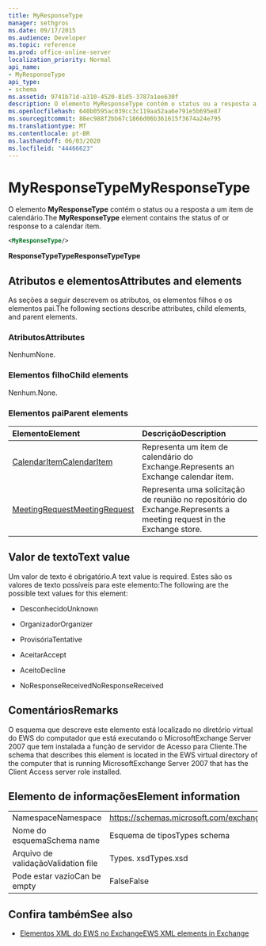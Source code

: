```yaml
---
title: MyResponseType
manager: sethgros
ms.date: 09/17/2015
ms.audience: Developer
ms.topic: reference
ms.prod: office-online-server
localization_priority: Normal
api_name:
- MyResponseType
api_type:
- schema
ms.assetid: 9741b71d-a310-4520-81d5-3787a1ee630f
description: O elemento MyResponseType contém o status ou a resposta a um item de calendário.
ms.openlocfilehash: 640b0595ac039cc3c119aa52aa6e791e5b695e87
ms.sourcegitcommit: 88ec988f2bb67c1866d06b361615f3674a24e795
ms.translationtype: MT
ms.contentlocale: pt-BR
ms.lasthandoff: 06/03/2020
ms.locfileid: "44466623"
---
```

# <a name="myresponsetype"></a><span data-ttu-id="b867c-103">MyResponseType</span><span class="sxs-lookup"><span data-stu-id="b867c-103">MyResponseType</span></span>

<span data-ttu-id="b867c-104">O elemento **MyResponseType** contém o status ou a resposta a um item de calendário.</span><span class="sxs-lookup"><span data-stu-id="b867c-104">The **MyResponseType** element contains the status of or response to a calendar item.</span></span> 
  
```xml
<MyResponseType/>
```

 <span data-ttu-id="b867c-105">**ResponseTypeType**</span><span class="sxs-lookup"><span data-stu-id="b867c-105">**ResponseTypeType**</span></span>
## <a name="attributes-and-elements"></a><span data-ttu-id="b867c-106">Atributos e elementos</span><span class="sxs-lookup"><span data-stu-id="b867c-106">Attributes and elements</span></span>

<span data-ttu-id="b867c-107">As seções a seguir descrevem os atributos, os elementos filhos e os elementos pai.</span><span class="sxs-lookup"><span data-stu-id="b867c-107">The following sections describe attributes, child elements, and parent elements.</span></span>
  
### <a name="attributes"></a><span data-ttu-id="b867c-108">Atributos</span><span class="sxs-lookup"><span data-stu-id="b867c-108">Attributes</span></span>

<span data-ttu-id="b867c-109">Nenhum</span><span class="sxs-lookup"><span data-stu-id="b867c-109">None.</span></span>
  
### <a name="child-elements"></a><span data-ttu-id="b867c-110">Elementos filho</span><span class="sxs-lookup"><span data-stu-id="b867c-110">Child elements</span></span>

<span data-ttu-id="b867c-111">Nenhum.</span><span class="sxs-lookup"><span data-stu-id="b867c-111">None.</span></span>
  
### <a name="parent-elements"></a><span data-ttu-id="b867c-112">Elementos pai</span><span class="sxs-lookup"><span data-stu-id="b867c-112">Parent elements</span></span>

|<span data-ttu-id="b867c-113">**Elemento**</span><span class="sxs-lookup"><span data-stu-id="b867c-113">**Element**</span></span>|<span data-ttu-id="b867c-114">**Descrição**</span><span class="sxs-lookup"><span data-stu-id="b867c-114">**Description**</span></span>|
|:-----|:-----|
|[<span data-ttu-id="b867c-115">CalendarItem</span><span class="sxs-lookup"><span data-stu-id="b867c-115">CalendarItem</span></span>](calendaritem.md) <br/> |<span data-ttu-id="b867c-116">Representa um item de calendário do Exchange.</span><span class="sxs-lookup"><span data-stu-id="b867c-116">Represents an Exchange calendar item.</span></span>  <br/> |
|[<span data-ttu-id="b867c-117">MeetingRequest</span><span class="sxs-lookup"><span data-stu-id="b867c-117">MeetingRequest</span></span>](meetingrequest.md) <br/> |<span data-ttu-id="b867c-118">Representa uma solicitação de reunião no repositório do Exchange.</span><span class="sxs-lookup"><span data-stu-id="b867c-118">Represents a meeting request in the Exchange store.</span></span>  <br/> |
   
## <a name="text-value"></a><span data-ttu-id="b867c-119">Valor de texto</span><span class="sxs-lookup"><span data-stu-id="b867c-119">Text value</span></span>

<span data-ttu-id="b867c-120">Um valor de texto é obrigatório.</span><span class="sxs-lookup"><span data-stu-id="b867c-120">A text value is required.</span></span> <span data-ttu-id="b867c-121">Estes são os valores de texto possíveis para este elemento:</span><span class="sxs-lookup"><span data-stu-id="b867c-121">The following are the possible text values for this element:</span></span>
  
- <span data-ttu-id="b867c-122">Desconhecido</span><span class="sxs-lookup"><span data-stu-id="b867c-122">Unknown</span></span>
    
- <span data-ttu-id="b867c-123">Organizador</span><span class="sxs-lookup"><span data-stu-id="b867c-123">Organizer</span></span>
    
- <span data-ttu-id="b867c-124">Provisória</span><span class="sxs-lookup"><span data-stu-id="b867c-124">Tentative</span></span>
    
- <span data-ttu-id="b867c-125">Aceitar</span><span class="sxs-lookup"><span data-stu-id="b867c-125">Accept</span></span>
    
- <span data-ttu-id="b867c-126">Aceito</span><span class="sxs-lookup"><span data-stu-id="b867c-126">Decline</span></span>
    
- <span data-ttu-id="b867c-127">NoResponseReceived</span><span class="sxs-lookup"><span data-stu-id="b867c-127">NoResponseReceived</span></span>
    
## <a name="remarks"></a><span data-ttu-id="b867c-128">Comentários</span><span class="sxs-lookup"><span data-stu-id="b867c-128">Remarks</span></span>

<span data-ttu-id="b867c-129">O esquema que descreve este elemento está localizado no diretório virtual do EWS do computador que está executando o MicrosoftExchange Server 2007 que tem instalada a função de servidor de Acesso para Cliente.</span><span class="sxs-lookup"><span data-stu-id="b867c-129">The schema that describes this element is located in the EWS virtual directory of the computer that is running MicrosoftExchange Server 2007 that has the Client Access server role installed.</span></span>
  
## <a name="element-information"></a><span data-ttu-id="b867c-130">Elemento de informações</span><span class="sxs-lookup"><span data-stu-id="b867c-130">Element information</span></span>

|||
|:-----|:-----|
|<span data-ttu-id="b867c-131">Namespace</span><span class="sxs-lookup"><span data-stu-id="b867c-131">Namespace</span></span>  <br/> |https://schemas.microsoft.com/exchange/services/2006/types  <br/> |
|<span data-ttu-id="b867c-132">Nome do esquema</span><span class="sxs-lookup"><span data-stu-id="b867c-132">Schema name</span></span>  <br/> |<span data-ttu-id="b867c-133">Esquema de tipos</span><span class="sxs-lookup"><span data-stu-id="b867c-133">Types schema</span></span>  <br/> |
|<span data-ttu-id="b867c-134">Arquivo de validação</span><span class="sxs-lookup"><span data-stu-id="b867c-134">Validation file</span></span>  <br/> |<span data-ttu-id="b867c-135">Types. xsd</span><span class="sxs-lookup"><span data-stu-id="b867c-135">Types.xsd</span></span>  <br/> |
|<span data-ttu-id="b867c-136">Pode estar vazio</span><span class="sxs-lookup"><span data-stu-id="b867c-136">Can be empty</span></span>  <br/> |<span data-ttu-id="b867c-137">False</span><span class="sxs-lookup"><span data-stu-id="b867c-137">False</span></span>  <br/> |
   
## <a name="see-also"></a><span data-ttu-id="b867c-138">Confira também</span><span class="sxs-lookup"><span data-stu-id="b867c-138">See also</span></span>



- [<span data-ttu-id="b867c-139">Elementos XML do EWS no Exchange</span><span class="sxs-lookup"><span data-stu-id="b867c-139">EWS XML elements in Exchange</span></span>](ews-xml-elements-in-exchange.md)

